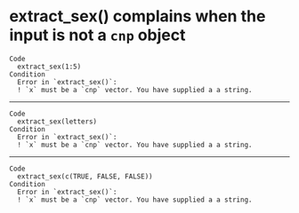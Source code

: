 # extract_sex() complains when the input is not a `cnp` object

    Code
      extract_sex(1:5)
    Condition
      Error in `extract_sex()`:
      ! `x` must be a `cnp` vector. You have supplied a a string.

---

    Code
      extract_sex(letters)
    Condition
      Error in `extract_sex()`:
      ! `x` must be a `cnp` vector. You have supplied a a string.

---

    Code
      extract_sex(c(TRUE, FALSE, FALSE))
    Condition
      Error in `extract_sex()`:
      ! `x` must be a `cnp` vector. You have supplied a a string.

